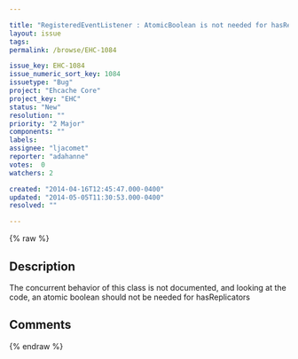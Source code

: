 ```yaml
---

title: "RegisteredEventListener : AtomicBoolean is not needed for hasReplicators"
layout: issue
tags: 
permalink: /browse/EHC-1084

issue_key: EHC-1084
issue_numeric_sort_key: 1084
issuetype: "Bug"
project: "Ehcache Core"
project_key: "EHC"
status: "New"
resolution: ""
priority: "2 Major"
components: ""
labels: 
assignee: "ljacomet"
reporter: "adahanne"
votes:  0
watchers: 2

created: "2014-04-16T12:45:47.000-0400"
updated: "2014-05-05T11:30:53.000-0400"
resolved: ""

---
```




{% raw %}



## Description

<div markdown="1" class="description">

The concurrent behavior of this class is not documented, and looking at the code, an atomic boolean should not be needed for hasReplicators

</div>

## Comments



{% endraw %}
